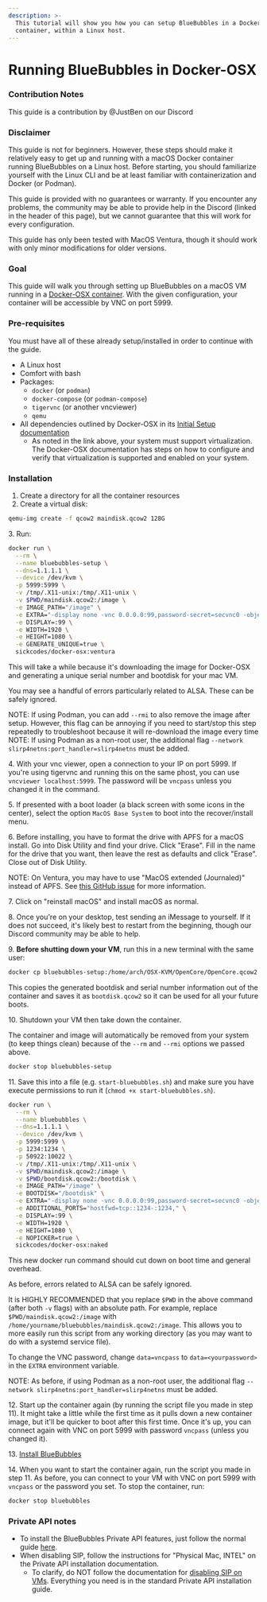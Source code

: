 ```yaml
---
description: >-
  This tutorial will show you how you can setup BlueBubbles in a Docker
  container, within a Linux host.
---
```


# Running BlueBubbles in Docker-OSX

### Contribution Notes

This guide is a contribution by @JustBen on our Discord

### Disclaimer

This guide is not for beginners. However, these steps should make it relatively easy to get up and running with a macOS Docker container running BlueBubbles on a Linux host. Before starting, you should familiarize yourself with the Linux CLI and be at least familiar with containerization and Docker (or Podman).

This guide is provided with no guarantees or warranty. If you encounter any problems, the community may be able to provide help in the Discord (linked in the header of this page), but we cannot guarantee that this will work for every configuration.

This guide has only been tested with MacOS Ventura, though it should work with only minor modifications for older versions.

### Goal

This guide will walk you through setting up BlueBubbles on a macOS VM running in a [Docker-OSX container](https://github.com/sickcodes/Docker-OSX). With the given configuration, your container will be accessible by VNC on port 5999.

### Pre-requisites

You must have all of these already setup/installed in order to continue with the guide.

* A Linux host
* Comfort with bash
* Packages:
  * `docker` (or `podman`)
  * `docker-compose` (or `podman-compose`)
  * `tigervnc` (or another vncviewer)
  * `qemu`
* All dependencies outlined by Docker-OSX in its [Initial Setup documentation](https://github.com/sickcodes/Docker-OSX#initial-setup)
  * As noted in the link above, your system must support virtualization. The Docker-OSX documentation has steps on how to configure and verify that virtualization is supported and enabled on your system.

### Installation

1. Create a directory for all the container resources
2. Create a virtual disk:

```bash
qemu-img create -f qcow2 maindisk.qcow2 128G
```

&#x20; 3\.  Run:

```bash
docker run \
  --rm \
  --name bluebubbles-setup \
  --dns=1.1.1.1 \
  --device /dev/kvm \
  -p 5999:5999 \
  -v /tmp/.X11-unix:/tmp/.X11-unix \
  -v $PWD/maindisk.qcow2:/image \
  -e IMAGE_PATH="/image" \
  -e EXTRA="-display none -vnc 0.0.0.0:99,password-secret=secvnc0 -object secret,id=secvnc0,data=vncpass" \
  -e DISPLAY=:99 \
  -e WIDTH=1920 \
  -e HEIGHT=1080 \
  -e GENERATE_UNIQUE=true \
  sickcodes/docker-osx:ventura
```

This will take a while because it's downloading the image for Docker-OSX and generating a unique serial number and bootdisk for your mac VM.

You may see a handful of errors particularly related to ALSA. These can be safely ignored.

NOTE: If using Podman, you can add `--rmi` to also remove the image after setup. However, this flag can be annoying if you need to start/stop this step repeatedly to troubleshoot because it will re-download the image every time
NOTE: If using Podman as a non-root user, the additional flag `--network slirp4netns:port_handler=slirp4netns` must be added. &#x20;

&#x20;4\.  With your vnc viewer, open a connection to your IP on port 5999. If you're using tigervnc and running this on the same phost, you can use `vncviewer localhost:5999`. The password will be `vncpass` unless you changed it in the command.

&#x20; 5\.  If presented with a boot loader (a black screen with some icons in the center), select the option `MacOS Base System` to boot into the recover/install menu.

&#x20; 6\.  Before installing, you have to format the drive with APFS for a macOS install. Go into Disk Utility and find your drive. Click "Erase". Fill in the name for the drive that you want, then leave the rest as defaults and click "Erase". Close out of Disk Utility.

NOTE: On Ventura, you may have to use "MacOS extended (Journaled)" instead of APFS. See [this GitHub issue](https://github.com/sickcodes/Docker-OSX/issues/511#issuecomment-1465009278) for more information.

&#x20; 7\.  Click on "reinstall macOS" and install macOS as normal.

&#x20; 8\.  Once you're on your desktop, test sending an iMessage to yourself. If it does not succeed, it's likely best to restart from the beginning, though our Discord community may be able to help.

&#x20; 9\. **Before shutting down your VM**, run this in a new terminal with the same user:

```bash
docker cp bluebubbles-setup:/home/arch/OSX-KVM/OpenCore/OpenCore.qcow2 ./bootdisk.qcow2
```

This copies the generated bootdisk and serial number information out of the container and saves it as `bootdisk.qcow2` so it can be used for all your future boots.&#x20;

10\.  Shutdown your VM then take down the container.

The container and image will automatically be removed from your system (to keep things clean) because of the `--rm` and `--rmi` options we passed above.

```bash
docker stop bluebubbles-setup
```

&#x20; 11\.  Save this into a file (e.g. `start-bluebubbles.sh`) and make sure you have execute permissions to run it (`chmod +x start-bluebubbles.sh`).

```bash
docker run \
  --rm \
  --name bluebubbles \
  --dns=1.1.1.1 \
  --device /dev/kvm \
  -p 5999:5999 \
  -p 1234:1234 \
  -p 50922:10022 \
  -v /tmp/.X11-unix:/tmp/.X11-unix \
  -v $PWD/maindisk.qcow2:/image \
  -v $PWD/bootdisk.qcow2:/bootdisk \
  -e IMAGE_PATH="/image" \
  -e BOOTDISK="/bootdisk" \
  -e EXTRA="-display none -vnc 0.0.0.0:99,password-secret=secvnc0 -object secret,id=secvnc0,data=vncpass" \
  -e ADDITIONAL_PORTS="hostfwd=tcp::1234-:1234," \
  -e DISPLAY=:99 \
  -e WIDTH=1920 \
  -e HEIGHT=1080 \
  -e NOPICKER=true \
  sickcodes/docker-osx:naked
```

This new docker run command should cut down on boot time and general overhead.

As before, errors related to ALSA can be safely ignored.

It is HIGHLY RECOMMENDED that you replace `$PWD` in the above command (after both `-v` flags) with an absolute path. For example, replace `$PWD/maindisk.qcow2:/image` with `/home/yourname/bluebubbles/maindisk.qcow2:/image`. This allows you to more easily run this script from any working directory (as you may want to do with a systemd service file).

To change the VNC password, change `data=vncpass` to `data=<yourpassword>` in the `EXTRA` environment variable.

NOTE: As before, if using Podman as a non-root user, the additional flag `--network slirp4netns:port_handler=slirp4netns` must be added.

&#x20; 12\.  Start up the container again (by running the script file you made in step 11). It might take a little while the first time as it pulls down a new container image, but it'll be quicker to boot after this first time. Once it's up, you can connect again with VNC on port 5999 with password `vncpass` (unless you changed it).

&#x20; 13\.  [Install BlueBubbles](https://bluebubbles.app/install/)

&#x20; 14\.  When you want to start the container again, run the script you made in step 11. As before, you can connect to your VM with VNC on port 5999 with `vncpass` or the password you set. To stop the container, run:

```bash
docker stop bluebubbles
```

### Private API notes

* To install the BlueBubbles Private API features, just follow the normal guide [here](https://docs.bluebubbles.app/private-api/installation).
* When disabling SIP, follow the instructions for "Physical Mac, INTEL" on the Private API installation documentation.
  * To clarify, do NOT follow the documentation for [disabling SIP on VMs](https://docs.bluebubbles.app/server/advanced/macos-virtualization/running-a-macos-vm/disabling-sip-on-vms-for-the-private-api#opencore-big-sur). Everything you need is in the standard Private API installation guide.
